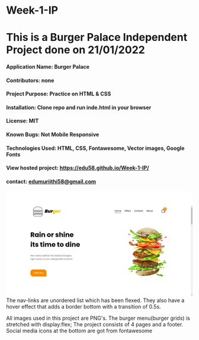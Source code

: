 # Week-1-IP
# This is a Burger Palace Independent Project done on 21/01/2022

#### Application Name: Burger Palace
#### Contributors: none
#### Project Purpose: Practice on HTML & CSS
#### Installation: Clone repo and run inde.html in your browser
#### License: MIT
#### Known Bugs: Not Mobile Responsive
#### Technologies Used: HTML, CSS, Fontawesome, Vector images, Google Fonts
#### View hosted project: https://edu58.github.io/Week-1-IP/
#### contact: edumuriithi58@gmail.com

![This is the homepage](https://github.com/Edu58/Week-1-IP/blob/main/images/home.png)
The nav-links are unordered list which has been flexed. They also have a hover effect that adds a border bottom with a transition of 0.5s.

All images used in this project are PNG's.
The burger menu(burger grids) is stretched with display:flex;
The project consists of 4 pages and a footer.
Social media icons at the bottom are got from fontawesome
